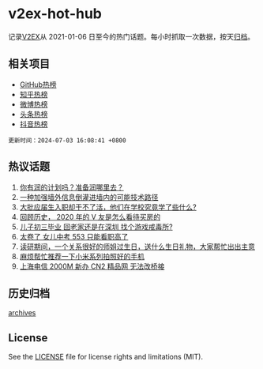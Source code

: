# v2ex-hot-hub

 记录[V2EX](https://www.v2ex.com/)从 2021-01-06 日至今的热门话题。每小时抓取一次数据，按天[归档](archives)。
 
 ## 相关项目

- [GitHub热榜](https://github.com/it985/github-hot-hub)
- [知乎热榜](https://github.com/it985/zhihu-hot-hub)
- [微博热榜](https://github.com/it985/weibo-hot-hub)
- [头条热榜](https://github.com/it985/toutiao-hot-hub)
- [抖音热榜](https://github.com/it985/douyin-hot-hub)


 `更新时间：2024-07-03 16:08:41 +0800`

## 热议话题

1. [你有润的计划吗？准备润哪里去？](https://www.v2ex.com/t/1054411)
1. [一种加强墙外信息倒灌进墙内的可能技术路径](https://www.v2ex.com/t/1054503)
1. [大批应届生入职却干不了活，他们在学校究竟学了些什么?](https://www.v2ex.com/t/1054421)
1. [回顾历史， 2020 年的 V 友是怎么看待买房的](https://www.v2ex.com/t/1054278)
1. [儿子初三毕业 回老家还是在深圳 找个游戏戒毒所?](https://www.v2ex.com/t/1054459)
1. [太卷了 女儿中考 553 只能看职高了](https://www.v2ex.com/t/1054341)
1. [读研期间，一个关系很好的师姐过生日，送什么生日礼物，大家帮忙出出主意](https://www.v2ex.com/t/1054469)
1. [麻烦帮忙推荐一下小米系列拍照好的手机](https://www.v2ex.com/t/1054416)
1. [上海电信 2000M 新办 CN2 精品网 无法改桥接](https://www.v2ex.com/t/1054447)

## 历史归档

[archives](archives)

## License

See the [LICENSE](LICENSE) file for license rights and limitations (MIT).
